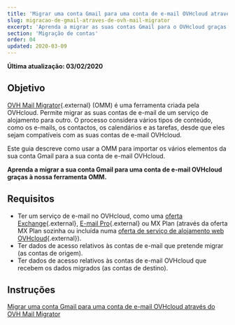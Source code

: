 ```yaml
---
title: 'Migrar uma conta Gmail para uma conta de e-mail OVHcloud através do OVH Mail Migrator'
slug: migracao-de-gmail-atraves-de-ovh-mail-migrator
excerpt: 'Aprenda a migrar as suas contas Gmail para o OVHcloud graças à nossa ferramenta OVH Mail Migrator'
section: 'Migração de contas'
order: 04
updated: 2020-03-09
---
```


**Última atualização: 03/02/2020**

## Objetivo

[OVH Mail Migrator](https://omm.ovh.net/){.external} (OMM) é uma ferramenta criada pela OVHcloud. Permite migrar as suas contas de e-mail de um serviço de alojamento para outro. O processo considera vários tipos de conteúdo, como os e-mails, os contactos, os calendários e as tarefas, desde que eles sejam compatíveis com as suas contas de e-mail OVHcloud. 

Este guia descreve como usar a OMM para importar os vários elementos da sua conta Gmail para a sua conta de e-mail OVHcloud.

**Aprenda a migrar a sua conta Gmail para uma conta de e-mail OVHcloud graças à nossa ferramenta OMM.**


## Requisitos

- Ter um serviço de e-mail no OVHcloud, como uma [oferta Exchange](https://www.ovhcloud.com/pt/emails/){.external}, [E-mail Pro](https://www.ovhcloud.com/pt/emails/email-pro/){.external} ou MX Plan (através da oferta MX Plan sozinha ou incluída numa [oferta de serviço de alojamento web OVHcloud](https://www.ovhcloud.com/pt/web-hosting/){.external}).
- Ter dados de acesso relativos às contas de e-mail que pretende migrar (as contas de origem).
- Ter dados de acesso relativos às contas de e-mail OVHcloud que recebem os dados migrados (as contas de destino).

## Instruções

[Migrar uma conta Gmail para uma conta de e-mail OVHcloud através do OVH Mail Migrator](https://docs.ovh.com/pt/emails/migracao-de-gmail-atraves-de-ovh-mail-migrator/)